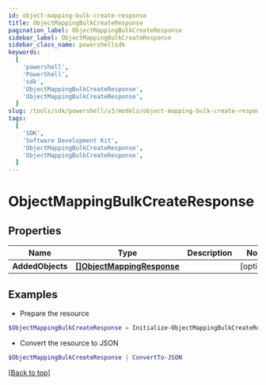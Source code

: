 ```yaml
---
id: object-mapping-bulk-create-response
title: ObjectMappingBulkCreateResponse
pagination_label: ObjectMappingBulkCreateResponse
sidebar_label: ObjectMappingBulkCreateResponse
sidebar_class_name: powershellsdk
keywords:
  [
    'powershell',
    'PowerShell',
    'sdk',
    'ObjectMappingBulkCreateResponse',
    'ObjectMappingBulkCreateResponse',
  ]
slug: /tools/sdk/powershell/v3/models/object-mapping-bulk-create-response
tags:
  [
    'SDK',
    'Software Development Kit',
    'ObjectMappingBulkCreateResponse',
    'ObjectMappingBulkCreateResponse',
  ]
---
```


# ObjectMappingBulkCreateResponse

## Properties

| Name | Type | Description | Notes |
| --- | --- | --- | --- |
| **AddedObjects** | [**[]ObjectMappingResponse**](object-mapping-response) |  | [optional] |

## Examples

- Prepare the resource

```powershell
$ObjectMappingBulkCreateResponse = Initialize-ObjectMappingBulkCreateResponse  -AddedObjects null
```

- Convert the resource to JSON

```powershell
$ObjectMappingBulkCreateResponse | ConvertTo-JSON
```

[[Back to top]](#)
